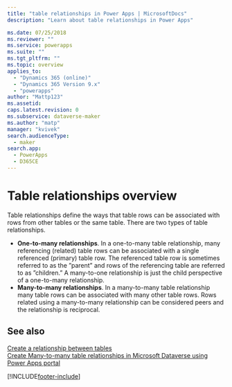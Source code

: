 ```yaml
---
title: "table relationships in Power Apps | MicrosoftDocs"
description: "Learn about table relationships in Power Apps"

ms.date: 07/25/2018
ms.reviewer: ""
ms.service: powerapps
ms.suite: ""
ms.tgt_pltfrm: ""
ms.topic: overview
applies_to: 
  - "Dynamics 365 (online)"
  - "Dynamics 365 Version 9.x"
  - "powerapps"
author: "Mattp123"
ms.assetid: 
caps.latest.revision: 0
ms.subservice: dataverse-maker
ms.author: "matp"
manager: "kvivek"
search.audienceType: 
  - maker
search.app: 
  - PowerApps
  - D365CE
---
```


# Table relationships overview



Table relationships define the ways that table rows can be associated with rows from other tables or the same table. There are two types of table relationships.
- **One-to-many relationships**. In a one-to-many table relationship, many referencing (related) table rows can be associated with a single referenced (primary) table row. The referenced table row is sometimes referred to as the ”parent” and rows of the referencing table are referred to as ”children.”  A many-to-one relationship is just the child perspective of a one-to-many relationship.
- **Many-to-many relationships**. In a many-to-many table relationship many table rows can be associated with many other table rows. Rows related using a many-to-many relationship can be considered peers and the relationship is reciprocal. 

## See also
[Create a relationship between tables](data-platform-entity-lookup.md) <br/>
[Create Many-to-many table relationships in Microsoft Dataverse using Power Apps portal](create-edit-nn-relationships-portal.md)


[!INCLUDE[footer-include](../../includes/footer-banner.md)]